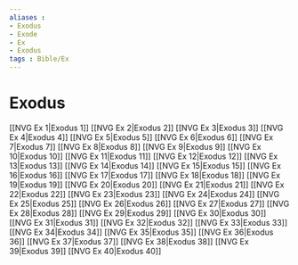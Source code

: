 ```yaml
---
aliases : 
- Exodus
- Exode
- Ex
- Exodus
tags : Bible/Ex
---
```


# Exodus

[[NVG Ex 1|Exodus 1]]
[[NVG Ex 2|Exodus 2]]
[[NVG Ex 3|Exodus 3]]
[[NVG Ex 4|Exodus 4]]
[[NVG Ex 5|Exodus 5]]
[[NVG Ex 6|Exodus 6]]
[[NVG Ex 7|Exodus 7]]
[[NVG Ex 8|Exodus 8]]
[[NVG Ex 9|Exodus 9]]
[[NVG Ex 10|Exodus 10]]
[[NVG Ex 11|Exodus 11]]
[[NVG Ex 12|Exodus 12]]
[[NVG Ex 13|Exodus 13]]
[[NVG Ex 14|Exodus 14]]
[[NVG Ex 15|Exodus 15]]
[[NVG Ex 16|Exodus 16]]
[[NVG Ex 17|Exodus 17]]
[[NVG Ex 18|Exodus 18]]
[[NVG Ex 19|Exodus 19]]
[[NVG Ex 20|Exodus 20]]
[[NVG Ex 21|Exodus 21]]
[[NVG Ex 22|Exodus 22]]
[[NVG Ex 23|Exodus 23]]
[[NVG Ex 24|Exodus 24]]
[[NVG Ex 25|Exodus 25]]
[[NVG Ex 26|Exodus 26]]
[[NVG Ex 27|Exodus 27]]
[[NVG Ex 28|Exodus 28]]
[[NVG Ex 29|Exodus 29]]
[[NVG Ex 30|Exodus 30]]
[[NVG Ex 31|Exodus 31]]
[[NVG Ex 32|Exodus 32]]
[[NVG Ex 33|Exodus 33]]
[[NVG Ex 34|Exodus 34]]
[[NVG Ex 35|Exodus 35]]
[[NVG Ex 36|Exodus 36]]
[[NVG Ex 37|Exodus 37]]
[[NVG Ex 38|Exodus 38]]
[[NVG Ex 39|Exodus 39]]
[[NVG Ex 40|Exodus 40]]
